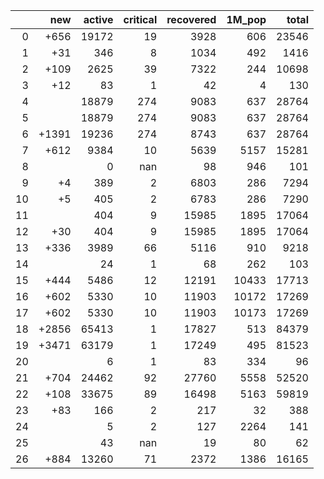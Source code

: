 |    |   new |   active |   critical |   recovered |   1M_pop |   total |
|---:|------:|---------:|-----------:|------------:|---------:|--------:|
|  0 |  +656 |    19172 |         19 |        3928 |      606 |   23546 |
|  1 |   +31 |      346 |          8 |        1034 |      492 |    1416 |
|  2 |  +109 |     2625 |         39 |        7322 |      244 |   10698 |
|  3 |   +12 |       83 |          1 |          42 |        4 |     130 |
|  4 |       |    18879 |        274 |        9083 |      637 |   28764 |
|  5 |       |    18879 |        274 |        9083 |      637 |   28764 |
|  6 | +1391 |    19236 |        274 |        8743 |      637 |   28764 |
|  7 |  +612 |     9384 |         10 |        5639 |     5157 |   15281 |
|  8 |       |        0 |        nan |          98 |      946 |     101 |
|  9 |    +4 |      389 |          2 |        6803 |      286 |    7294 |
| 10 |    +5 |      405 |          2 |        6783 |      286 |    7290 |
| 11 |       |      404 |          9 |       15985 |     1895 |   17064 |
| 12 |   +30 |      404 |          9 |       15985 |     1895 |   17064 |
| 13 |  +336 |     3989 |         66 |        5116 |      910 |    9218 |
| 14 |       |       24 |          1 |          68 |      262 |     103 |
| 15 |  +444 |     5486 |         12 |       12191 |    10433 |   17713 |
| 16 |  +602 |     5330 |         10 |       11903 |    10172 |   17269 |
| 17 |  +602 |     5330 |         10 |       11903 |    10173 |   17269 |
| 18 | +2856 |    65413 |          1 |       17827 |      513 |   84379 |
| 19 | +3471 |    63179 |          1 |       17249 |      495 |   81523 |
| 20 |       |        6 |          1 |          83 |      334 |      96 |
| 21 |  +704 |    24462 |         92 |       27760 |     5558 |   52520 |
| 22 |  +108 |    33675 |         89 |       16498 |     5163 |   59819 |
| 23 |   +83 |      166 |          2 |         217 |       32 |     388 |
| 24 |       |        5 |          2 |         127 |     2264 |     141 |
| 25 |       |       43 |        nan |          19 |       80 |      62 |
| 26 |  +884 |    13260 |         71 |        2372 |     1386 |   16165 |